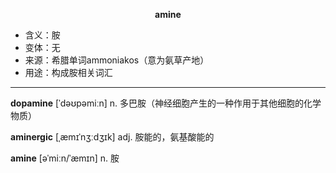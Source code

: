 
**<center>amine</center>**

- <span class="definition">含义：胺</span>
- <span class="definition">变体：无</span>
- <span class="definition">来源：希腊单词ammoniakos（意为氨草产地）</span>
- <span class="definition">用途：构成胺相关词汇</span>

---

<span class="vocabulary">**dopamine**</span> [ˈdəʊpəmiːn] n. 多巴胺（神经细胞产生的一种作用于其他细胞的化学物质）

<span class="vocabulary">**aminergic**</span> [ˌæmɪˈnʒːdʒɪk] adj. 胺能的，氨基酸能的

<span class="vocabulary">**amine**</span> [əˈmiːn/ˈæmɪn] n. 胺